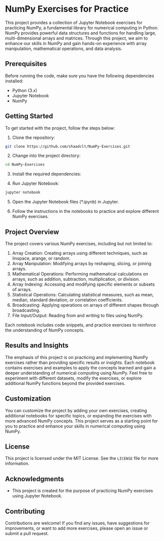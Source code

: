 # NumPy Exercises for Practice

This project provides a collection of Jupyter Notebook exercises for practicing NumPy, a fundamental library for numerical computing in Python. NumPy provides powerful data structures and functions for handling large, multi-dimensional arrays and matrices. Through this project, we aim to enhance our skills in NumPy and gain hands-on experience with array manipulation, mathematical operations, and data analysis.

## Prerequisites

Before running the code, make sure you have the following dependencies installed:

- Python (3.x)
- Jupyter Notebook
- NumPy

## Getting Started

To get started with the project, follow the steps below:

1. Clone the repository:

```bash
git clone https://github.com/shaadclt/NumPy-Exercises.git
```

2. Change into the project directory:

```bash
cd NumPy-Exercises
```

3. Install the required dependencies:

4. Run Jupyter Notebook:

```bash
jupyter notebook
```

5. Open the Jupyter Notebook files (*.ipynb) in Jupyter.

6. Follow the instructions in the notebooks to practice and explore different NumPy exercises.

## Project Overview

The project covers various NumPy exercises, including but not limited to:

1. Array Creation: Creating arrays using different techniques, such as linspace, arange, or random.
2. Array Manipulation: Modifying arrays by reshaping, slicing, or joining arrays.
3. Mathematical Operations: Performing mathematical calculations on arrays, such as addition, subtraction, multiplication, or division.
4. Array Indexing: Accessing and modifying specific elements or subsets of arrays.
5. Statistical Operations: Calculating statistical measures, such as mean, median, standard deviation, or correlation coefficients.
6. Broadcasting: Applying operations on arrays of different shapes through broadcasting.
7. File Input/Output: Reading from and writing to files using NumPy.

Each notebook includes code snippets, and practice exercises to reinforce the understanding of NumPy concepts.

## Results and Insights

The emphasis of this project is on practicing and implementing NumPy exercises rather than providing specific results or insights. Each notebook contains exercises and examples to apply the concepts learned and gain a deeper understanding of numerical computing using NumPy. Feel free to experiment with different datasets, modify the exercises, or explore additional NumPy functions beyond the provided exercises.

## Customization

You can customize the project by adding your own exercises, creating additional notebooks for specific topics, or expanding the exercises with more advanced NumPy concepts. This project serves as a starting point for you to practice and enhance your skills in numerical computing using NumPy.

## License

This project is licensed under the MIT License. See the `LICENSE` file for more information.

## Acknowledgments

- This project is created for the purpose of practicing NumPy exercises using Jupyter Notebook.

## Contributing

Contributions are welcome! If you find any issues, have suggestions for improvements, or want to add more exercises, please open an issue or submit a pull request.
